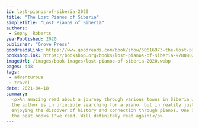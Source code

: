 ```yaml
---
id: lost-pianos-of-siberia-2020
title: "The Lost Pianos of Siberia"
simpleTitle: "Lost Pianos of Siberia"
authors:
 - Sophy  Roberts
yearPublished: 2020
publisher: "Grove Press"
goodreadsLink: https://www.goodreads.com/book/show/50616973-the-lost-pianos-of-siberia
bookshopLink: https://bookshop.org/books/lost-pianos-of-siberia-9780802149299/9780802149282
imageUrl: /images/book-images/lost-pianos-of-siberia-2020.webp
pages: 448
tags:
 - adventurous
 - travel
date: 2021-04-18
summary:
  <p>An amazing read about a journey through various towns in Siberia where
  the author is in principle searching for a piano, but in reality just
  enjoying the discover of history and connection through pianos. One of
  the best books I've read. Will definitely read again!</p>
---
```


